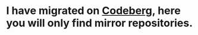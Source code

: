 # I have migrated on [Codeberg](https://codeberg.org/skynet2982), here you will only find mirror repositories.
